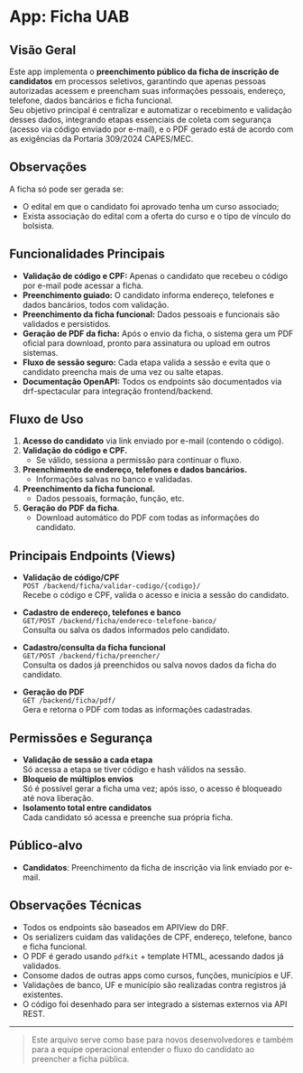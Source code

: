 # App: Ficha UAB

## Visão Geral

Este app implementa o **preenchimento público da ficha de inscrição de candidatos** em processos seletivos, garantindo que apenas pessoas autorizadas acessem e preencham suas informações pessoais, endereço, telefone, dados bancários e ficha funcional.  
Seu objetivo principal é centralizar e automatizar o recebimento e validação desses dados, integrando etapas essenciais de coleta com segurança (acesso via código enviado por e-mail), e o PDF gerado está de acordo com as exigências da Portaria 309/2024 CAPES/MEC.

## Observações
A ficha só pode ser gerada se:
- O edital em que o candidato foi aprovado tenha um curso associado;
- Exista associação do edital com a oferta do curso e o tipo de vínculo do bolsista.

## Funcionalidades Principais

- **Validação de código e CPF:** Apenas o candidato que recebeu o código por e-mail pode acessar a ficha.
- **Preenchimento guiado:** O candidato informa endereço, telefones e dados bancários, todos com validação.
- **Preenchimento da ficha funcional:** Dados pessoais e funcionais são validados e persistidos.
- **Geração de PDF da ficha:** Após o envio da ficha, o sistema gera um PDF oficial para download, pronto para assinatura ou upload em outros sistemas.
- **Fluxo de sessão seguro:** Cada etapa valida a sessão e evita que o candidato preencha mais de uma vez ou salte etapas.
- **Documentação OpenAPI:** Todos os endpoints são documentados via drf-spectacular para integração frontend/backend.

## Fluxo de Uso

1. **Acesso do candidato** via link enviado por e-mail (contendo o código).
2. **Validação do código e CPF.**  
   - Se válido, sessiona a permissão para continuar o fluxo.
3. **Preenchimento de endereço, telefones e dados bancários.**
   - Informações salvas no banco e validadas.
4. **Preenchimento da ficha funcional.**
   - Dados pessoais, formação, função, etc.
5. **Geração do PDF da ficha**.
   - Download automático do PDF com todas as informações do candidato.

## Principais Endpoints (Views)

- **Validação de código/CPF**  
  `POST /backend/ficha/validar-codigo/{codigo}/`  
  Recebe o código e CPF, valida o acesso e inicia a sessão do candidato.

- **Cadastro de endereço, telefones e banco**  
  `GET/POST /backend/ficha/endereco-telefone-banco/`  
  Consulta ou salva os dados informados pelo candidato.

- **Cadastro/consulta da ficha funcional**  
  `GET/POST /backend/ficha/preencher/`  
  Consulta os dados já preenchidos ou salva novos dados da ficha do candidato.

- **Geração do PDF**  
  `GET /backend/ficha/pdf/`  
  Gera e retorna o PDF com todas as informações cadastradas.

## Permissões e Segurança

- **Validação de sessão a cada etapa**  
  Só acessa a etapa se tiver código e hash válidos na sessão.
- **Bloqueio de múltiplos envios**  
  Só é possível gerar a ficha uma vez; após isso, o acesso é bloqueado até nova liberação.
- **Isolamento total entre candidatos**  
  Cada candidato só acessa e preenche sua própria ficha.

## Público-alvo

- **Candidatos**: Preenchimento da ficha de inscrição via link enviado por e-mail.

## Observações Técnicas

- Todos os endpoints são baseados em APIView do DRF.
- Os serializers cuidam das validações de CPF, endereço, telefone, banco e ficha funcional.
- O PDF é gerado usando `pdfkit` + template HTML, acessando dados já validados.
- Consome dados de outras apps como cursos, funções, municípios e UF.
- Validações de banco, UF e município são realizadas contra registros já existentes.
- O código foi desenhado para ser integrado a sistemas externos via API REST.

---

> Este arquivo serve como base para novos desenvolvedores e também para a equipe operacional entender o fluxo do candidato ao preencher a ficha pública.
